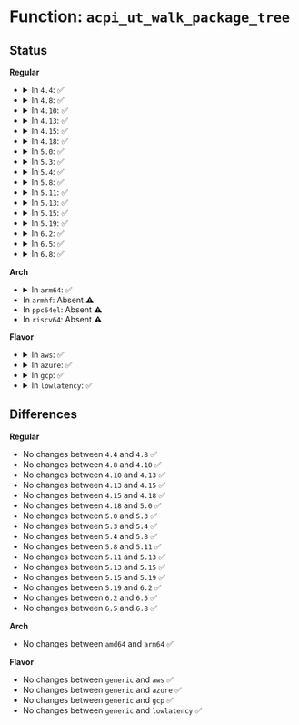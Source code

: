# Function: <code>acpi_ut_walk_package_tree</code>

## Status
<b>Regular</b>
<ul>
<li>
<details>
<summary>In <code>4.4</code>: ✅</summary>

```c
acpi_status acpi_ut_walk_package_tree(union acpi_operand_object *source_object, void *target_object, acpi_pkg_callback walk_callback, void *context);
```

**Collision:** Unique Global

**Inline:** No

**Transformation:** False

**Instances:**

```
In drivers/acpi/acpica/utmisc.c (ffffffff814a895c)
Location: drivers/acpi/acpica/utmisc.c:232
Inline: False
Direct callers:
  - drivers/acpi/acpica/utcopy.c:acpi_ut_copy_iobject_to_eobject
  - drivers/acpi/acpica/utcopy.c:acpi_ut_copy_iobject_to_iobject
  - drivers/acpi/acpica/utobject.c:acpi_ut_get_object_size
```
**Symbols:**

```
ffffffff814a895c-ffffffff814a8a7b: acpi_ut_walk_package_tree (STB_GLOBAL)
```
</details>
</li>
<li>
<details>
<summary>In <code>4.8</code>: ✅</summary>

```c
acpi_status acpi_ut_walk_package_tree(union acpi_operand_object *source_object, void *target_object, acpi_pkg_callback walk_callback, void *context);
```

**Collision:** Unique Global

**Inline:** No

**Transformation:** False

**Instances:**

```
In drivers/acpi/acpica/utmisc.c (ffffffff814f7c1f)
Location: drivers/acpi/acpica/utmisc.c:232
Inline: False
Direct callers:
  - drivers/acpi/acpica/utcopy.c:acpi_ut_copy_iobject_to_iobject
  - drivers/acpi/acpica/utcopy.c:acpi_ut_copy_iobject_to_eobject
  - drivers/acpi/acpica/utobject.c:acpi_ut_get_object_size
```
**Symbols:**

```
ffffffff814f7c1f-ffffffff814f7d4a: acpi_ut_walk_package_tree (STB_GLOBAL)
```
</details>
</li>
<li>
<details>
<summary>In <code>4.10</code>: ✅</summary>

```c
acpi_status acpi_ut_walk_package_tree(union acpi_operand_object *source_object, void *target_object, acpi_pkg_callback walk_callback, void *context);
```

**Collision:** Unique Global

**Inline:** No

**Transformation:** False

**Instances:**

```
In drivers/acpi/acpica/utmisc.c (ffffffff8151a83b)
Location: drivers/acpi/acpica/utmisc.c:232
Inline: False
Direct callers:
  - drivers/acpi/acpica/utcopy.c:acpi_ut_copy_iobject_to_iobject
  - drivers/acpi/acpica/utcopy.c:acpi_ut_copy_iobject_to_eobject
  - drivers/acpi/acpica/utobject.c:acpi_ut_get_object_size
```
**Symbols:**

```
ffffffff8151a83b-ffffffff8151a966: acpi_ut_walk_package_tree (STB_GLOBAL)
```
</details>
</li>
<li>
<details>
<summary>In <code>4.13</code>: ✅</summary>

```c
acpi_status acpi_ut_walk_package_tree(union acpi_operand_object *source_object, void *target_object, acpi_pkg_callback walk_callback, void *context);
```

**Collision:** Unique Global

**Inline:** No

**Transformation:** False

**Instances:**

```
In drivers/acpi/acpica/utmisc.c (ffffffff8152b064)
Location: drivers/acpi/acpica/utmisc.c:232
Inline: False
Direct callers:
  - drivers/acpi/acpica/utcopy.c:acpi_ut_copy_iobject_to_iobject
  - drivers/acpi/acpica/utcopy.c:acpi_ut_copy_iobject_to_eobject
  - drivers/acpi/acpica/utobject.c:acpi_ut_get_object_size
```
**Symbols:**

```
ffffffff8152b064-ffffffff8152b189: acpi_ut_walk_package_tree (STB_GLOBAL)
```
</details>
</li>
<li>
<details>
<summary>In <code>4.15</code>: ✅</summary>

```c
acpi_status acpi_ut_walk_package_tree(union acpi_operand_object *source_object, void *target_object, acpi_pkg_callback walk_callback, void *context);
```

**Collision:** Unique Global

**Inline:** No

**Transformation:** False

**Instances:**

```
In drivers/acpi/acpica/utmisc.c (ffffffff815848b1)
Location: drivers/acpi/acpica/utmisc.c:232
Inline: False
Direct callers:
  - drivers/acpi/acpica/nsinit.c:acpi_ns_init_one_object
  - drivers/acpi/acpica/utcopy.c:acpi_ut_copy_iobject_to_iobject
  - drivers/acpi/acpica/utcopy.c:acpi_ut_copy_iobject_to_eobject
  - drivers/acpi/acpica/utobject.c:acpi_ut_get_object_size
```
**Symbols:**

```
ffffffff815848b1-ffffffff81584aa8: acpi_ut_walk_package_tree (STB_GLOBAL)
```
</details>
</li>
<li>
<details>
<summary>In <code>4.18</code>: ✅</summary>

```c
acpi_status acpi_ut_walk_package_tree(union acpi_operand_object *source_object, void *target_object, acpi_pkg_callback walk_callback, void *context);
```

**Collision:** Unique Global

**Inline:** No

**Transformation:** False

**Instances:**

```
In drivers/acpi/acpica/utmisc.c (ffffffff815bba22)
Location: drivers/acpi/acpica/utmisc.c:196
Inline: False
Direct callers:
  - drivers/acpi/acpica/nsinit.c:acpi_ns_init_one_package
  - drivers/acpi/acpica/utcopy.c:acpi_ut_copy_iobject_to_iobject
  - drivers/acpi/acpica/utcopy.c:acpi_ut_copy_iobject_to_eobject
  - drivers/acpi/acpica/utobject.c:acpi_ut_get_object_size
```
**Symbols:**

```
ffffffff815bba22-ffffffff815bbc19: acpi_ut_walk_package_tree (STB_GLOBAL)
```
</details>
</li>
<li>
<details>
<summary>In <code>5.0</code>: ✅</summary>

```c
acpi_status acpi_ut_walk_package_tree(union acpi_operand_object *source_object, void *target_object, acpi_pkg_callback walk_callback, void *context);
```

**Collision:** Unique Global

**Inline:** No

**Transformation:** False

**Instances:**

```
In drivers/acpi/acpica/utmisc.c (ffffffff815d4e74)
Location: drivers/acpi/acpica/utmisc.c:197
Inline: False
Direct callers:
  - drivers/acpi/acpica/nsinit.c:acpi_ns_init_one_package
  - drivers/acpi/acpica/utcopy.c:acpi_ut_copy_iobject_to_iobject
  - drivers/acpi/acpica/utcopy.c:acpi_ut_copy_iobject_to_eobject
  - drivers/acpi/acpica/utobject.c:acpi_ut_get_object_size
```
**Symbols:**

```
ffffffff815d4e74-ffffffff815d505f: acpi_ut_walk_package_tree (STB_GLOBAL)
```
</details>
</li>
<li>
<details>
<summary>In <code>5.3</code>: ✅</summary>

```c
acpi_status acpi_ut_walk_package_tree(union acpi_operand_object *source_object, void *target_object, acpi_pkg_callback walk_callback, void *context);
```

**Collision:** Unique Global

**Inline:** No

**Transformation:** False

**Instances:**

```
In drivers/acpi/acpica/utmisc.c (ffffffff816067f1)
Location: drivers/acpi/acpica/utmisc.c:197
Inline: False
Direct callers:
  - drivers/acpi/acpica/nsinit.c:acpi_ns_init_one_package
  - drivers/acpi/acpica/utcopy.c:acpi_ut_copy_iobject_to_iobject
  - drivers/acpi/acpica/utcopy.c:acpi_ut_copy_iobject_to_eobject
  - drivers/acpi/acpica/utobject.c:acpi_ut_get_object_size
```
**Symbols:**

```
ffffffff816067f1-ffffffff816069f8: acpi_ut_walk_package_tree (STB_GLOBAL)
```
</details>
</li>
<li>
<details>
<summary>In <code>5.4</code>: ✅</summary>

```c
acpi_status acpi_ut_walk_package_tree(union acpi_operand_object *source_object, void *target_object, acpi_pkg_callback walk_callback, void *context);
```

**Collision:** Unique Global

**Inline:** No

**Transformation:** False

**Instances:**

```
In drivers/acpi/acpica/utmisc.c (ffffffff81627c8c)
Location: drivers/acpi/acpica/utmisc.c:197
Inline: False
Direct callers:
  - drivers/acpi/acpica/nsinit.c:acpi_ns_init_one_package
  - drivers/acpi/acpica/utcopy.c:acpi_ut_copy_iobject_to_iobject
  - drivers/acpi/acpica/utcopy.c:acpi_ut_copy_iobject_to_eobject
  - drivers/acpi/acpica/utobject.c:acpi_ut_get_object_size
```
**Symbols:**

```
ffffffff81627c8c-ffffffff81627e93: acpi_ut_walk_package_tree (STB_GLOBAL)
```
</details>
</li>
<li>
<details>
<summary>In <code>5.8</code>: ✅</summary>

```c
acpi_status acpi_ut_walk_package_tree(union acpi_operand_object *source_object, void *target_object, acpi_pkg_callback walk_callback, void *context);
```

**Collision:** Unique Global

**Inline:** No

**Transformation:** False

**Instances:**

```
In drivers/acpi/acpica/utmisc.c (ffffffff816d4426)
Location: drivers/acpi/acpica/utmisc.c:197
Inline: False
Direct callers:
  - drivers/acpi/acpica/nsinit.c:acpi_ns_init_one_package
  - drivers/acpi/acpica/utcopy.c:acpi_ut_copy_ipackage_to_ipackage
  - drivers/acpi/acpica/utcopy.c:acpi_ut_copy_iobject_to_eobject
  - drivers/acpi/acpica/utobject.c:acpi_ut_get_package_object_size
```
**Symbols:**

```
ffffffff816d4426-ffffffff816d462d: acpi_ut_walk_package_tree (STB_GLOBAL)
```
</details>
</li>
<li>
<details>
<summary>In <code>5.11</code>: ✅</summary>

```c
acpi_status acpi_ut_walk_package_tree(union acpi_operand_object *source_object, void *target_object, acpi_pkg_callback walk_callback, void *context);
```

**Collision:** Unique Global

**Inline:** No

**Transformation:** False

**Instances:**

```
In drivers/acpi/acpica/utmisc.c (ffffffff816f23f3)
Location: drivers/acpi/acpica/utmisc.c:197
Inline: False
Direct callers:
  - drivers/acpi/acpica/nsinit.c:acpi_ns_init_one_package
  - drivers/acpi/acpica/utcopy.c:acpi_ut_copy_ipackage_to_ipackage
  - drivers/acpi/acpica/utcopy.c:acpi_ut_copy_iobject_to_eobject
  - drivers/acpi/acpica/utobject.c:acpi_ut_get_package_object_size
```
**Symbols:**

```
ffffffff816f23f3-ffffffff816f25fa: acpi_ut_walk_package_tree (STB_GLOBAL)
```
</details>
</li>
<li>
<details>
<summary>In <code>5.13</code>: ✅</summary>

```c
acpi_status acpi_ut_walk_package_tree(union acpi_operand_object *source_object, void *target_object, acpi_pkg_callback walk_callback, void *context);
```

**Collision:** Unique Global

**Inline:** No

**Transformation:** False

**Instances:**

```
In drivers/acpi/acpica/utmisc.c (ffffffff816d429e)
Location: drivers/acpi/acpica/utmisc.c:197
Inline: False
Direct callers:
  - drivers/acpi/acpica/nsinit.c:acpi_ns_init_one_package
  - drivers/acpi/acpica/utcopy.c:acpi_ut_copy_iobject_to_iobject
  - drivers/acpi/acpica/utcopy.c:acpi_ut_copy_iobject_to_eobject
  - drivers/acpi/acpica/utobject.c:acpi_ut_get_object_size
```
**Symbols:**

```
ffffffff816d429e-ffffffff816d44ab: acpi_ut_walk_package_tree (STB_GLOBAL)
```
</details>
</li>
<li>
<details>
<summary>In <code>5.15</code>: ✅</summary>

```c
acpi_status acpi_ut_walk_package_tree(union acpi_operand_object *source_object, void *target_object, acpi_pkg_callback walk_callback, void *context);
```

**Collision:** Unique Global

**Inline:** No

**Transformation:** False

**Instances:**

```
In drivers/acpi/acpica/utmisc.c (ffffffff8174bb75)
Location: drivers/acpi/acpica/utmisc.c:197
Inline: False
Direct callers:
  - drivers/acpi/acpica/nsinit.c:acpi_ns_init_one_package
  - drivers/acpi/acpica/utcopy.c:acpi_ut_copy_iobject_to_iobject
  - drivers/acpi/acpica/utcopy.c:acpi_ut_copy_iobject_to_eobject
  - drivers/acpi/acpica/utobject.c:acpi_ut_get_object_size
```
**Symbols:**

```
ffffffff8174bb75-ffffffff8174bd82: acpi_ut_walk_package_tree (STB_GLOBAL)
```
</details>
</li>
<li>
<details>
<summary>In <code>5.19</code>: ✅</summary>

```c
acpi_status acpi_ut_walk_package_tree(union acpi_operand_object *source_object, void *target_object, acpi_pkg_callback walk_callback, void *context);
```

**Collision:** Unique Global

**Inline:** No

**Transformation:** False

**Instances:**

```
In drivers/acpi/acpica/utmisc.c (ffffffff8187e17d)
Location: drivers/acpi/acpica/utmisc.c:197
Inline: False
Direct callers:
  - drivers/acpi/acpica/nsinit.c:acpi_ns_init_one_package
  - drivers/acpi/acpica/utcopy.c:acpi_ut_copy_iobject_to_iobject
  - drivers/acpi/acpica/utcopy.c:acpi_ut_copy_iobject_to_eobject
  - drivers/acpi/acpica/utobject.c:acpi_ut_get_object_size
```
**Symbols:**

```
ffffffff8187e17d-ffffffff8187e393: acpi_ut_walk_package_tree (STB_GLOBAL)
```
</details>
</li>
<li>
<details>
<summary>In <code>6.2</code>: ✅</summary>

```c
acpi_status acpi_ut_walk_package_tree(union acpi_operand_object *source_object, void *target_object, acpi_pkg_callback walk_callback, void *context);
```

**Collision:** Unique Global

**Inline:** No

**Transformation:** False

**Instances:**

```
In drivers/acpi/acpica/utmisc.c (ffffffff819c1d10)
Location: drivers/acpi/acpica/utmisc.c:197
Inline: False
Direct callers:
  - drivers/acpi/acpica/nsinit.c:acpi_ns_init_one_package
  - drivers/acpi/acpica/utcopy.c:acpi_ut_copy_iobject_to_iobject
  - drivers/acpi/acpica/utcopy.c:acpi_ut_copy_iobject_to_eobject
  - drivers/acpi/acpica/utobject.c:acpi_ut_get_object_size
```
**Symbols:**

```
ffffffff819c1d10-ffffffff819c1f4c: acpi_ut_walk_package_tree (STB_GLOBAL)
```
</details>
</li>
<li>
<details>
<summary>In <code>6.5</code>: ✅</summary>

```c
acpi_status acpi_ut_walk_package_tree(union acpi_operand_object *source_object, void *target_object, acpi_pkg_callback walk_callback, void *context);
```

**Collision:** Unique Global

**Inline:** No

**Transformation:** False

**Instances:**

```
In drivers/acpi/acpica/utmisc.c (ffffffff81a09060)
Location: drivers/acpi/acpica/utmisc.c:197
Inline: False
Direct callers:
  - drivers/acpi/acpica/nsinit.c:acpi_ns_init_one_package
  - drivers/acpi/acpica/utcopy.c:acpi_ut_copy_iobject_to_iobject
  - drivers/acpi/acpica/utcopy.c:acpi_ut_copy_iobject_to_eobject
  - drivers/acpi/acpica/utobject.c:acpi_ut_get_object_size
```
**Symbols:**

```
ffffffff81a09060-ffffffff81a0929c: acpi_ut_walk_package_tree (STB_GLOBAL)
```
</details>
</li>
<li>
<details>
<summary>In <code>6.8</code>: ✅</summary>

```c
acpi_status acpi_ut_walk_package_tree(union acpi_operand_object *source_object, void *target_object, acpi_pkg_callback walk_callback, void *context);
```

**Collision:** Unique Global

**Inline:** No

**Transformation:** False

**Instances:**

```
In drivers/acpi/acpica/utmisc.c (ffffffff81a53f70)
Location: drivers/acpi/acpica/utmisc.c:197
Inline: False
Direct callers:
  - drivers/acpi/acpica/nsinit.c:acpi_ns_init_one_package
  - drivers/acpi/acpica/utcopy.c:acpi_ut_copy_iobject_to_iobject
  - drivers/acpi/acpica/utcopy.c:acpi_ut_copy_iobject_to_eobject
  - drivers/acpi/acpica/utobject.c:acpi_ut_get_object_size
```
**Symbols:**

```
ffffffff81a53f70-ffffffff81a541ac: acpi_ut_walk_package_tree (STB_GLOBAL)
```
</details>
</li>
</ul>
<b>Arch</b>
<ul>
<li>
<details>
<summary>In <code>arm64</code>: ✅</summary>

```c
acpi_status acpi_ut_walk_package_tree(union acpi_operand_object *source_object, void *target_object, acpi_pkg_callback walk_callback, void *context);
```

**Collision:** Unique Global

**Inline:** No

**Transformation:** False

**Instances:**

```
In drivers/acpi/acpica/utmisc.c (ffff80001079cd84)
Location: drivers/acpi/acpica/utmisc.c:197
Inline: False
Direct callers:
  - drivers/acpi/acpica/nsinit.c:acpi_ns_init_one_package
  - drivers/acpi/acpica/utcopy.c:acpi_ut_copy_iobject_to_iobject
  - drivers/acpi/acpica/utcopy.c:acpi_ut_copy_iobject_to_eobject
  - drivers/acpi/acpica/utobject.c:acpi_ut_get_object_size
```
**Symbols:**

```
ffff80001079cd84-ffff80001079cef8: acpi_ut_walk_package_tree (STB_GLOBAL)
```
</details>
</li>
<li>
In <code>armhf</code>: Absent ⚠️
</li>
<li>
In <code>ppc64el</code>: Absent ⚠️
</li>
<li>
In <code>riscv64</code>: Absent ⚠️
</li>
</ul>
<b>Flavor</b>
<ul>
<li>
<details>
<summary>In <code>aws</code>: ✅</summary>

```c
acpi_status acpi_ut_walk_package_tree(union acpi_operand_object *source_object, void *target_object, acpi_pkg_callback walk_callback, void *context);
```

**Collision:** Unique Global

**Inline:** No

**Transformation:** False

**Instances:**

```
In drivers/acpi/acpica/utmisc.c (ffffffff815ffdcd)
Location: drivers/acpi/acpica/utmisc.c:197
Inline: False
Direct callers:
  - drivers/acpi/acpica/nsinit.c:acpi_ns_init_one_package
  - drivers/acpi/acpica/utcopy.c:acpi_ut_copy_iobject_to_iobject
  - drivers/acpi/acpica/utcopy.c:acpi_ut_copy_iobject_to_eobject
  - drivers/acpi/acpica/utobject.c:acpi_ut_get_object_size
```
**Symbols:**

```
ffffffff815ffdcd-ffffffff815fff18: acpi_ut_walk_package_tree (STB_GLOBAL)
```
</details>
</li>
<li>
<details>
<summary>In <code>azure</code>: ✅</summary>

```c
acpi_status acpi_ut_walk_package_tree(union acpi_operand_object *source_object, void *target_object, acpi_pkg_callback walk_callback, void *context);
```

**Collision:** Unique Global

**Inline:** No

**Transformation:** False

**Instances:**

```
In drivers/acpi/acpica/utmisc.c (ffffffff815eb2ba)
Location: drivers/acpi/acpica/utmisc.c:197
Inline: False
Direct callers:
  - drivers/acpi/acpica/nsinit.c:acpi_ns_init_one_package
  - drivers/acpi/acpica/utcopy.c:acpi_ut_copy_iobject_to_iobject
  - drivers/acpi/acpica/utcopy.c:acpi_ut_copy_iobject_to_eobject
  - drivers/acpi/acpica/utobject.c:acpi_ut_get_object_size
```
**Symbols:**

```
ffffffff815eb2ba-ffffffff815eb405: acpi_ut_walk_package_tree (STB_GLOBAL)
```
</details>
</li>
<li>
<details>
<summary>In <code>gcp</code>: ✅</summary>

```c
acpi_status acpi_ut_walk_package_tree(union acpi_operand_object *source_object, void *target_object, acpi_pkg_callback walk_callback, void *context);
```

**Collision:** Unique Global

**Inline:** No

**Transformation:** False

**Instances:**

```
In drivers/acpi/acpica/utmisc.c (ffffffff8161bf6c)
Location: drivers/acpi/acpica/utmisc.c:197
Inline: False
Direct callers:
  - drivers/acpi/acpica/nsinit.c:acpi_ns_init_one_package
  - drivers/acpi/acpica/utcopy.c:acpi_ut_copy_iobject_to_iobject
  - drivers/acpi/acpica/utcopy.c:acpi_ut_copy_iobject_to_eobject
  - drivers/acpi/acpica/utobject.c:acpi_ut_get_object_size
```
**Symbols:**

```
ffffffff8161bf6c-ffffffff8161c173: acpi_ut_walk_package_tree (STB_GLOBAL)
```
</details>
</li>
<li>
<details>
<summary>In <code>lowlatency</code>: ✅</summary>

```c
acpi_status acpi_ut_walk_package_tree(union acpi_operand_object *source_object, void *target_object, acpi_pkg_callback walk_callback, void *context);
```

**Collision:** Unique Global

**Inline:** No

**Transformation:** False

**Instances:**

```
In drivers/acpi/acpica/utmisc.c (ffffffff81635e1c)
Location: drivers/acpi/acpica/utmisc.c:197
Inline: False
Direct callers:
  - drivers/acpi/acpica/nsinit.c:acpi_ns_init_one_package
  - drivers/acpi/acpica/utcopy.c:acpi_ut_copy_iobject_to_iobject
  - drivers/acpi/acpica/utcopy.c:acpi_ut_copy_iobject_to_eobject
  - drivers/acpi/acpica/utobject.c:acpi_ut_get_object_size
```
**Symbols:**

```
ffffffff81635e1c-ffffffff81636023: acpi_ut_walk_package_tree (STB_GLOBAL)
```
</details>
</li>
</ul>

## Differences
<b>Regular</b>
<ul>
<li>
No changes between <code>4.4</code> and <code>4.8</code> ✅
</li>
<li>
No changes between <code>4.8</code> and <code>4.10</code> ✅
</li>
<li>
No changes between <code>4.10</code> and <code>4.13</code> ✅
</li>
<li>
No changes between <code>4.13</code> and <code>4.15</code> ✅
</li>
<li>
No changes between <code>4.15</code> and <code>4.18</code> ✅
</li>
<li>
No changes between <code>4.18</code> and <code>5.0</code> ✅
</li>
<li>
No changes between <code>5.0</code> and <code>5.3</code> ✅
</li>
<li>
No changes between <code>5.3</code> and <code>5.4</code> ✅
</li>
<li>
No changes between <code>5.4</code> and <code>5.8</code> ✅
</li>
<li>
No changes between <code>5.8</code> and <code>5.11</code> ✅
</li>
<li>
No changes between <code>5.11</code> and <code>5.13</code> ✅
</li>
<li>
No changes between <code>5.13</code> and <code>5.15</code> ✅
</li>
<li>
No changes between <code>5.15</code> and <code>5.19</code> ✅
</li>
<li>
No changes between <code>5.19</code> and <code>6.2</code> ✅
</li>
<li>
No changes between <code>6.2</code> and <code>6.5</code> ✅
</li>
<li>
No changes between <code>6.5</code> and <code>6.8</code> ✅
</li>
</ul>
<b>Arch</b>
<ul>
<li>
No changes between <code>amd64</code> and <code>arm64</code> ✅
</li>
</ul>
<b>Flavor</b>
<ul>
<li>
No changes between <code>generic</code> and <code>aws</code> ✅
</li>
<li>
No changes between <code>generic</code> and <code>azure</code> ✅
</li>
<li>
No changes between <code>generic</code> and <code>gcp</code> ✅
</li>
<li>
No changes between <code>generic</code> and <code>lowlatency</code> ✅
</li>
</ul>
